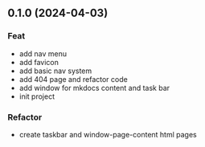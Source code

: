 ## 0.1.0 (2024-04-03)

### Feat

- add nav menu
- add favicon
- add basic nav system
- add 404 page and refactor code
- add window for mkdocs content and task bar
- init project

### Refactor

- create taskbar and window-page-content html pages

